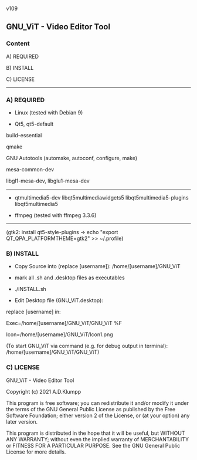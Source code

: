 v109

## GNU_ViT - Video Editor Tool



### Content

A) REQUIRED

B) INSTALL

C) LICENSE


------------------

### A) REQUIRED

- Linux (tested with Debian 9)

- Qt5, qt5-default

build-essential

qmake

GNU Autotools (automake, autoconf, configure, make)

mesa-common-dev

libgl1-mesa-dev, libglu1-mesa-dev

----------

- qtmultimedia5-dev libqt5multimediawidgets5 libqt5multimedia5-plugins libqt5multimedia5

- ffmpeg (tested with ffmpeg 3.3.6)

----------

(gtk2: install qt5-style-plugins -> echo "export QT_QPA_PLATFORMTHEME=gtk2" >> ~/.profile) 


### B) INSTALL

- Copy Source into (replace [username]): /home/[username]/GNU_ViT

- mark all .sh and .desktop files as executables

- ./INSTALL.sh

- Edit Desktop file (GNU_ViT.desktop):

replace [username] in:

Exec=/home/[username]/GNU_ViT/GNU_ViT %F 

Icon=/home/[username]/GNU_ViT/Icon1.png

(To start GNU_ViT via command (e.g. for debug output in terminal): /home/[username]/GNU_ViT/GNU_ViT)


### C) LICENSE

GNU_ViT - Video Editor Tool
       
Copyright (c) 2021 A.D.Klumpp

This program is free software; you can redistribute it and/or modify 
it under the terms of the GNU General Public License as published by 
the Free Software Foundation; either version 2 of the License, or 
(at your option) any later version.

This program is distributed in the hope that it will be useful, 
but WITHOUT ANY WARRANTY; without even the implied warranty of 
MERCHANTABILITY or FITNESS FOR A PARTICULAR PURPOSE.  See the 
GNU General Public License for more details.




